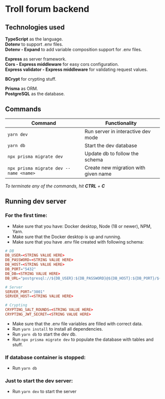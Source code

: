 # Troll forum backend

## Technologies used

**TypeScript** as the language.\
**Dotenv** to support .env files.\
**Dotenv - Expand** to add variable composition support for .env files.

**Express** as server framework.\
**Cors - Express middleware** for easy cors configuration.\
**Express validator - Express middleware** for validating request values.

**BCrypt** for crypting stuff.

**Prisma** as ORM.\
**PostgreSQL** as the database.

## Commands

| Command                                | Functionality                        |
|----------------------------------------|--------------------------------------|
| `yarn dev`                             | Run server in interactive dev mode   |
| `yarn db`                              | Start the dev database               |
| `npx prisma migrate dev`               | Update db to follow the schema       |
| `npx prisma migrate dev --name <name>` | Create new migration with given name |

*To terminate any of the commands, hit **CTRL** + **C***

## Running dev server

### For the first time:
- Make sure that you have:
  Docker desktop,
  Node (18 or newer),
  NPM,
  Yarn.
- Make sure that the Docker desktop is up and running.
- Make sure that you have .env file created with following schema:
```conf
# DB
DB_USER=<STRING VALUE HERE>
DB_PASSWORD=<STRING VALUE HERE>
DB_HOST=<STRING VALUE HERE>
DB_PORT="5432"
DB_DB=<STRING VALUE HERE>
DB_URL="postgresql://${DB_USER}:${DB_PASSWORD}@${DB_HOST}:${DB_PORT}/${DB_DB}?schema=public"

# Server
SERVER_PORT="3001"
SERVER_HOST=<STRING VALUE HERE>

# Crypting
CRYPTING_SALT_ROUNDS=<STRING VALUE HERE>
CRYPTING_JWT_SECRET=<STRING VALUE HERE>
```
- Make sure that the .env file variables are filled with correct data.
- Run `yarn install` to install all dependencies.
- Run `yarn db` to start the dev db.
- Run `npx prisma migrate dev` to populate the database with tables and stuff.

### If database container is stopped:
- Run `yarn db`

### Just to start the dev server:
- Run `yarn dev` to start the server
